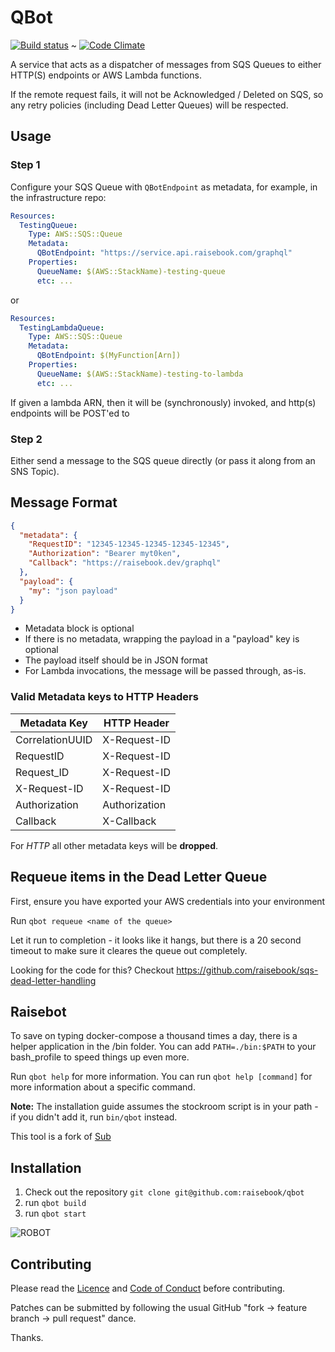 # QBot

[![Build status](https://badge.buildkite.com/d917655283d9ece85db04d0a5728658321a0d9178d1c83ceab.svg)](https://buildkite.com/raisebook/qbot) ~ [![Code Climate](https://codeclimate.com/repos/58634001dd44b6205d001a33/badges/7d91b94ede7b0ebab932/gpa.svg)](https://codeclimate.com/repos/58634001dd44b6205d001a33/feed)

A service that acts as a dispatcher of messages from SQS Queues to either HTTP(S) endpoints or AWS Lambda functions.

If the remote request fails, it will not be Acknowledged / Deleted on SQS, so any retry policies (including Dead Letter Queues) will be respected.

## Usage

### Step 1
Configure your SQS Queue with `QBotEndpoint` as metadata, for example, in the infrastructure repo:

```yaml
Resources:
  TestingQueue:
    Type: AWS::SQS::Queue
    Metadata:
      QBotEndpoint: "https://service.api.raisebook.com/graphql"
    Properties:    
      QueueName: $(AWS::StackName)-testing-queue
      etc: ...
```

or

```yaml
Resources:
  TestingLambdaQueue:
    Type: AWS::SQS::Queue
    Metadata:
      QBotEndpoint: $(MyFunction[Arn])
    Properties:
      QueueName: $(AWS::StackName)-testing-to-lambda
      etc: ...
```

If given a lambda ARN, then it will be (synchronously) invoked, and http(s) endpoints will be POST'ed to
 
### Step 2

Either send a message to the SQS queue directly (or pass it along from an SNS Topic).

## Message Format

```json
{
  "metadata": {
    "RequestID": "12345-12345-12345-12345-12345",
    "Authorization": "Bearer myt0ken",
    "Callback": "https://raisebook.dev/graphql"
  },
  "payload": {
    "my": "json payload"
  }
}
```

* Metadata block is optional
* If there is no metadata, wrapping the payload in a "payload" key is optional
* The payload itself should be in JSON format
* For Lambda invocations, the message will be passed through, as-is.

### Valid Metadata keys to HTTP Headers

| Metadata Key    | HTTP Header    |
|-----------------|----------------|
| CorrelationUUID | X-Request-ID   | 
| RequestID       | X-Request-ID   |
| Request_ID      | X-Request-ID   |
| X-Request-ID    | X-Request-ID   |
| Authorization   | Authorization  |
| Callback        | X-Callback     |


For _HTTP_ all other metadata keys will be **dropped**.

## Requeue items in the Dead Letter Queue

First, ensure you have exported your AWS credentials into your environment

Run ```qbot requeue <name of the queue>```

Let it run to completion - it looks like it hangs, but there is a 20 second timeout to make sure it cleares the queue out completely.

Looking for the code for this? Checkout https://github.com/raisebook/sqs-dead-letter-handling

## Raisebot

To save on typing docker-compose a thousand times a day, there is a helper application in the /bin folder. You can add ```PATH=./bin:$PATH``` to your bash_profile to speed things up even more.

Run ```qbot help``` for more information. You can run ```qbot help [command]``` for more information about a specific command.

__Note:__ The installation guide assumes the stockroom script is in your path - if you didn't add it, run ```bin/qbot``` instead.

This tool is a fork of [Sub](https://github.com/basecamp/sub)

## Installation

1. Check out the repository ```git clone git@github.com:raisebook/qbot```
1. run ```qbot build```
1. run ```qbot start```


![ROBOT](http://i.imgur.com/hBURPq9.jpg "Claptrap")

## Contributing

Please read the [Licence](LICENCE.md) and [Code of Conduct](COC.md) before contributing.

Patches can be submitted by following the usual GitHub "fork -> feature branch -> pull request" dance.

Thanks.
